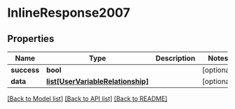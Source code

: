 # InlineResponse2007

## Properties
Name | Type | Description | Notes
------------ | ------------- | ------------- | -------------
**success** | **bool** |  | [optional] 
**data** | [**list[UserVariableRelationship]**](UserVariableRelationship.md) |  | [optional] 

[[Back to Model list]](../README.md#documentation-for-models) [[Back to API list]](../README.md#documentation-for-api-endpoints) [[Back to README]](../README.md)


